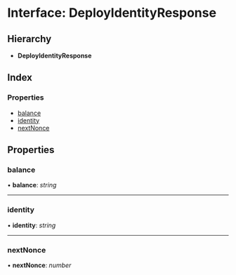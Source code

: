 # Interface: DeployIdentityResponse

## Hierarchy

- **DeployIdentityResponse**

## Index

### Properties

- [balance](_typings_.deployidentityresponse.md#balance)
- [identity](_typings_.deployidentityresponse.md#identity)
- [nextNonce](_typings_.deployidentityresponse.md#nextnonce)

## Properties

### balance

• **balance**: _string_

---

### identity

• **identity**: _string_

---

### nextNonce

• **nextNonce**: _number_
